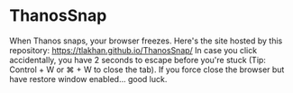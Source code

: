 # ThanosSnap

When Thanos snaps, your browser freezes.  Here's the site hosted by this repository: https://tlakhan.github.io/ThanosSnap/
In case you click accidentally, you have 2 seconds to escape before you're stuck (Tip: Control + W or ⌘ + W to close the tab).  If you force close the browser but have restore window enabled... good luck.
